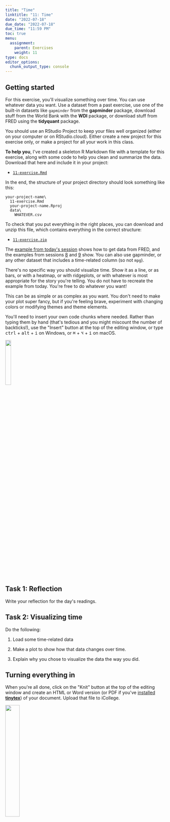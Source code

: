 ```yaml
---
title: "Time"
linktitle: "11: Time"
date: "2022-07-18"
due_date: "2022-07-18"
due_time: "11:59 PM"
toc: true
menu:
  assignment:
    parent: Exercises
    weight: 11
type: docs
editor_options: 
  chunk_output_type: console
---
```


## Getting started

For this exercise, you'll visualize something over time. You can use whatever data you want. Use a dataset from a past exercise, use one of the built-in datasets like `gapminder` from the **gapminder** package, download stuff from the World Bank with the **WDI** package, or download stuff from FRED using the **tidyquant** package. 

You should use an RStudio Project to keep your files well organized (either on your computer or on RStudio.cloud). Either create a new project for this exercise only, or make a project for all your work in this class.

**To help you**, I've created a skeleton R Markdown file with a template for this exercise, along with some code to help you clean and summarize the data. Download that here and include it in your project:

- [<i class="fab fa-r-project"></i> `11-exercise.Rmd`](/projects/11-exercise/11-exercise.Rmd)

In the end, the structure of your project directory should look something like this:

```text
your-project-name\
  11-exercise.Rmd
  your-project-name.Rproj
  data\
    WHATEVER.csv
```

To check that you put everything in the right places, you can download and unzip this file, which contains everything in the correct structure:

- [<i class="fas fa-file-archive"></i> `11-exercise.zip`](/projects/11-exercise.zip)

The [example from today's session](/example/11-example/) shows how to get data from FRED, and the examples from sessions [8](/example/08-example/) and [9](/example/09-example/) show. You can also use gapminder, or any other dataset that includes a time-related column (so not `mpg`). 

There's no specific way you should visualize time. Show it as a line, or as bars, or with a heatmap, or with ridgeplots, or with whatever is most appropriate for the story you're telling. You do not have to recreate the example from today. You're free to do whatever you want! 

This can be as simple or as complex as you want. You don't need to make your plot super fancy, but if you're feeling brave, experiment with changing colors or modifying themes and theme elements.

You'll need to insert your own code chunks where needed. Rather than typing them by hand (that's tedious and you might miscount the number of backticks!), use the "Insert" button at the top of the editing window, or type <kbd>ctrl</kbd> + <kbd>alt</kbd> + <kbd>i</kbd> on Windows, or <kbd>⌘</kbd> + <kbd>⌥</kbd> + <kbd>i</kbd> on macOS.

<img src="../../../../../../../img/assignments/insert-chunk-button.png" width="19%" />

## Task 1: Reflection

Write your reflection for the day's readings.


## Task 2: Visualizing time

Do the following:

1. Load some time-related data

2. Make a plot to show how that data changes over time.

3. Explain why you chose to visualize the data the way you did.


## Turning everything in

When you're all done, click on the "Knit" button at the top of the editing window and create an HTML or Word version (or PDF if you've [installed **tinytex**](/resource/install/#install-tinytex)) of your document. Upload that file to iCollege.

<img src="../../../../../../../img/assignments/knit-button.png" width="30%" />
